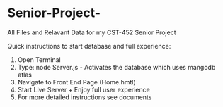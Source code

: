 # Senior-Project-
All Files and Relavant Data for my CST-452 Senior Project

Quick instructions to start database and  full experience:
  1) Open Terminal
  2) Type: node Server.js - Activates the database which uses mangodb atlas
  3) Navigate to Front End Page (Home.hmtl)
  4) Start Live Server + Enjoy full user experience
  5) For more detailed instructions see documents
